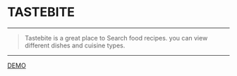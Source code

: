 # TASTEBITE

---

> Tastebite is a great place to Search food recipes. you can view different dishes and cuisine types.

---

[DEMO](https://tastebite-goods.netlify.app/)

<!-- Feature Images -->
